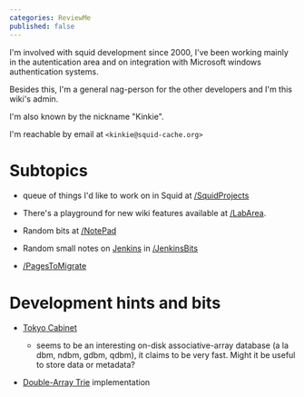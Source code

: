 ```yaml
---
categories: ReviewMe
published: false
---
```

I'm involved with squid development since 2000, I've been working mainly
in the autentication area and on integration with Microsoft windows
authentication systems.

Besides this, I'm a general nag-person for the other developers and I'm
this wiki's admin.

I'm also known by the nickname "Kinkie".

I'm reachable by email at `<kinkie@squid-cache.org>`

# Subtopics

  - queue of things I'd like to work on in Squid at
    [/SquidProjects](/FrancescoChemolli/SquidProjects)

  - There's a playground for new wiki features available at
    [/LabArea](/FrancescoChemolli/LabArea).

  - Random bits at
    [/NotePad](/FrancescoChemolli/NotePad)

  - Random small notes on [Jenkins](http://jenkins-ci.org/) in
    [/JenkinsBits](/FrancescoChemolli/JenkinsBits)

  - [/PagesToMigrate](/FrancescoChemolli/PagesToMigrate)

# Development hints and bits

  - [Tokyo Cabinet](http://tokyocabinet.sourceforge.net/)
    
      - seems to be an interesting on-disk associative-array database (a
        la dbm, ndbm, gdbm, qdbm), it claims to be very fast. Might it
        be useful to store data or metadata?

  - [Double-Array Trie](http://linux.thai.net/~thep/datrie/datrie.html)
    implementation
